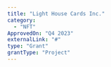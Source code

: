 ```yaml
---
title: "Light House Cards Inc."
category:
  - "NFT"
ApprovedOn: "Q4 2023"
externalLink: "#"
type: "Grant"
grantType: "Project"
---
```

